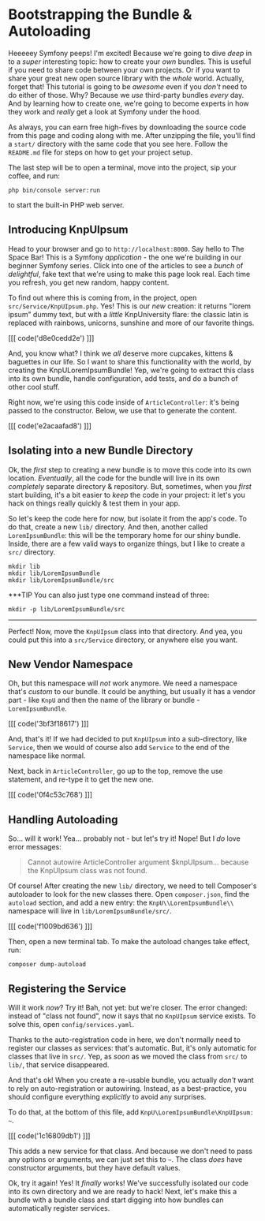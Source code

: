 # Bootstrapping the Bundle & Autoloading

Heeeeey Symfony peeps! I'm excited! Because we're going to dive *deep* in to a
*super* interesting topic: how to create your *own* bundles. This is useful if you
need to share code between your own projects. Or if you want to share your great
new open source library with the *whole* world. Actually, forget that! This tutorial
is going to be *awesome* even if you *don't* need to do either of those. Why? Because
we *use* third-party bundles *every* day. And by learning how to create one, we're
going to become experts in how they work and *really* get a look at Symfony under
the hood.

As always, you can earn free high-fives by downloading the source code from this
page and coding along with me. After unzipping the file, you'll find a `start/` directory
with the same code that you see here. Follow the `README.md` file for steps on how
to get your project setup.

The last step will be to open a terminal, move into the project, sip your coffee,
and run:

```terminal
php bin/console server:run
```

to start the built-in PHP web server.

## Introducing KnpUIpsum

Head to your browser and go to `http://localhost:8000`. Say hello to The Space Bar!
This is a Symfony *application* - the one we're building in our beginner Symfony
series. Click into one of the articles to see a *bunch* of *delightful*, fake text
that we're using to make this page look real. Each time you refresh, you get new
random, happy content.

To find out where this is coming from, in the project, open `src/Service/KnpUIpsum.php`.
Yes! This is our *new* creation: it returns "lorem ipsum" dummy text, but with
a *little* KnpUniversity flare: the classic latin is replaced with rainbows, unicorns,
sunshine and more of our favorite things.

[[[ code('d8e0cedd2e') ]]]

And, you know what? I think we *all* deserve more cupcakes, kittens & baguettes
in our life. So I want to share this functionality with the world, by creating the
KnpULoremIpsumBundle! Yep, we're going to extract this class into its own bundle,
handle configuration, add tests, and do a bunch of other cool stuff.

Right now, we're using this code inside of `ArticleController`: it's being passed
to the constructor. Below, we use that to generate the content.

[[[ code('e2acaafad8') ]]]

## Isolating into a new Bundle Directory

Ok, the *first* step to creating a new bundle is to move this code into its own
location. *Eventually*, all the code for the bundle will live in its own *completely*
separate directory & repository. But, sometimes, when you *first* start building,
it's a bit easier to *keep* the code in your project: it let's you hack on things
really quickly & test them in your app.

So let's keep the code here for now, but isolate it from the app's code. To do that,
create a new `lib/` directory. And then, another called `LoremIpsumBundle`: this
will be the temporary home for our shiny bundle. Inside, there are a few valid
ways to organize things, but I like to create a `src/` directory.

```terminal-silent
mkdir lib
mkdir lib/LoremIpsumBundle
mkdir lib/LoremIpsumBundle/src
```

***TIP
You can also just type one command instead of three:

```terminal-silent
mkdir -p lib/LoremIpsumBundle/src
```
***

Perfect! Now, move the `KnpUIpsum` class into that directory. And yea, you could
put this into a `src/Service` directory, or anywhere else you want.

## New Vendor Namespace

Oh, but this namespace will *not* work anymore. We need a namespace that's *custom*
to our bundle. It could be anything, but usually it has a vendor part - like
`KnpU` and then the name of the library or bundle - `LoremIpsumBundle`.

[[[ code('3bf3f18617') ]]]

And, that's it! If we had decided to put `KnpUIpsum` into a sub-directory, like `Service`,
then we would of course also add `Service` to the end of the namespace like normal.

Next, back in `ArticleController`, go up to the top, remove the use statement, and
re-type it to get the new one.

[[[ code('0f4c53c768') ]]]

## Handling Autoloading

So... will it work! Yea... probably not - but let's try it! Nope! But I *do* love
error messages:

> Cannot autowire ArticleController argument $knpUIpsum... because the KnpUIpsum
> class was not found.

Of course! After creating the new `lib/` directory, we need to tell Composer's
autoloader to look for the new classes there. Open `composer.json`, find the
`autoload` section, and add a new entry: the `KnpU\\LoremIpsumBundle\\` namespace
will live in `lib/LoremIpsumBundle/src/`.

[[[ code('f1009bd636') ]]]

Then, open a new terminal tab. To make the autoload changes take effect, run:

```terminal
composer dump-autoload
```

## Registering the Service

Will it work *now*? Try it! Bah, not yet: but we're closer. The error changed:
instead of "class not found", now it says that no `KnpUIpsum` service exists.
To solve this, open `config/services.yaml`.

Thanks to the auto-registration code in here, we don't normally need to register
our classes as services: that's automatic. But, it's only automatic for classes
that live in `src/`. Yep, as *soon* as we moved the class from `src/` to `lib/`,
that service disappeared.

And that's ok! When you create a re-usable bundle, you actually *don't* want to
rely on auto-registration or autowiring. Instead, as a best-practice, you should
configure everything *explicitly* to avoid any surprises.

To do that, at the bottom of this file, add `KnpU\LoremIpsumBundle\KnpUIpsum: ~`.

[[[ code('1c16809db1') ]]]

This adds a new service for that class. And because we don't need to pass any
options or arguments, we can just set this to `~`. The class *does* have constructor
arguments, but they have default values.

Ok, try it again! Yes! It *finally* works! We've successfully isolated our code
into its own directory and we are ready to hack! Next, let's make this a bundle
with a bundle class and start digging into how bundles can automatically register
services.
